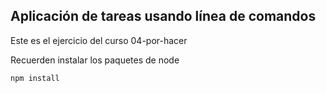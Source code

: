 ## Aplicación de tareas usando línea de comandos 

Este es el ejercicio del curso 04-por-hacer

Recuerden instalar los paquetes de node 

```
npm install
```
